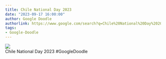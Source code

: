 ```yaml
---
title: Chile National Day 2023
date: "2023-09-17 16:00:00"
author: Google Doodle
authorlink: https://www.google.com/search?q=Chile%20National%20Day%202023
tags:
- Google-Doodle
---
```

<img src="https://www.google.com/logos/doodles/2023/chile-national-day-2023-6753651837109940-l.png" referrerpolicy="no-referrer"><br>Chile National Day 2023 #GoogleDoodle
